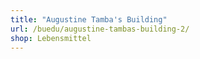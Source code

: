 ```yaml
---
title: "Augustine Tamba's Building"
url: /buedu/augustine-tambas-building-2/
shop: Lebensmittel
---
```

